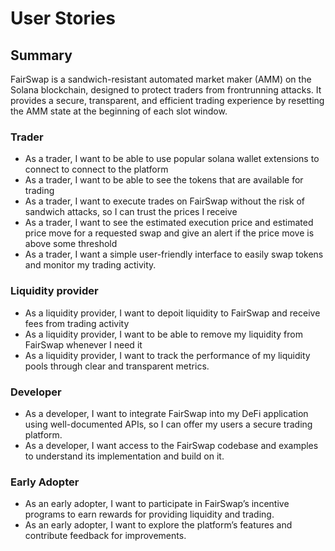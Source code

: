 # User Stories

## Summary
FairSwap is a sandwich-resistant automated market maker (AMM) on the Solana blockchain, designed to protect traders from frontrunning attacks. It provides a secure, transparent, and efficient trading experience by resetting the AMM state at the beginning of each slot window.

### Trader
- As a trader, I want to be able to use popular solana wallet extensions to connect to connect to the platform
- As a trader, I want to be able to see the tokens that are available for trading
- As a trader, I want to execute trades on FairSwap without the risk of sandwich attacks, so I can trust the prices I receive
- As a trader, I want to see the estimated execution price and estimated price move for a requested swap and give an alert if the price move is above some threshold
- As a trader, I want a simple user-friendly interface to easily swap tokens and monitor my trading activity.

### Liquidity provider
- As a liquidity provider, I want to depoit liquidity to FairSwap and receive fees from trading activity
- As a liquidity provider, I want to be able to remove my liquidity from FairSwap whenever I need it
- As a liquidity provider, I want to track the performance of my liquidity pools through clear and transparent metrics.

### Developer
- As a developer, I want to integrate FairSwap into my DeFi application using well-documented APIs, so I can offer my users a secure trading platform.
- As a developer, I want access to the FairSwap codebase and examples to understand its implementation and build on it.

### Early Adopter
- As an early adopter, I want to participate in FairSwap’s incentive programs to earn rewards for providing liquidity and trading.
- As an early adopter, I want to explore the platform’s features and contribute feedback for improvements.